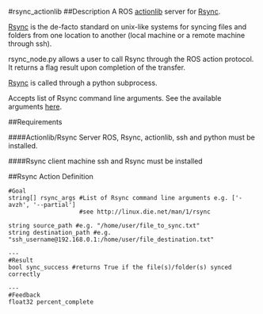 #rsync_actionlib
##Description
A ROS [actionlib](http://wiki.ros.org/actionlib) server for [Rsync](https://en.wikipedia.org/wiki/Rsync).

[Rsync](https://en.wikipedia.org/wiki/Rsync) is the de-facto standard on unix-like systems for syncing files and folders from one location to another (local machine or a remote machine through ssh).

rsync_node.py allows a user to call Rsync through the ROS action protocol. It returns a flag result upon completion of the transfer.

[Rsync](https://en.wikipedia.org/wiki/Rsync) is called through a python subprocess.

Accepts list of Rsync command line arguments. See the available arguments [here](http://linux.die.net/man/1/rsync).

##Requirements

####Actionlib/Rsync Server
ROS, Rsync, actionlib, ssh and python must be installed.

####Rsync client machine
ssh and Rsync must be installed

##Rsync Action Definition
```
#Goal
string[] rsync_args #List of Rsync command line arguments e.g. ['-avzh', '--partial']
                    #see http://linux.die.net/man/1/rsync
                    
string source_path #e.g. "/home/user/file_to_sync.txt"
string destination_path #e.g. "ssh_username@192.168.0.1:/home/user/file_destination.txt"

---
#Result
bool sync_success #returns True if the file(s)/folder(s) synced correctly

---
#Feedback
float32 percent_complete
```
